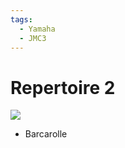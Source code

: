 ```yaml
---
tags:
  - Yamaha
  - JMC3
---
```


# Repertoire 2

![](https://media.karousell.com/media/photos/products/2016/07/09/textbook_for_yamaha_junior_extension_course_jxc_solfege_and_ensemble_1_1468067312_43aea91a.jpg)

- Barcarolle
